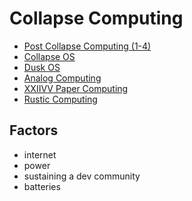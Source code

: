 # Collapse Computing
- [Post Collapse Computing (1-4)](https://blogs.gnome.org/tbernard/2022/10/10/post-collapse-computing-2/)
- [Collapse OS](http://collapseos.org/)
- [Dusk OS](https://git.sr.ht/~vdupras/duskos)
- [Analog Computing](https://yip.pe/analog.html)
- [XXIIVV Paper Computing](https://wiki.xxiivv.com/site/paper_computing.html)
- [Rustic Computing](https://wintermute.org/project/Rustic_Computing/)

## Factors
- internet
- power
- sustaining a dev community
- batteries
